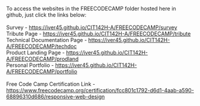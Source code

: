 To access the websites in the FREECODECAMP folder hosted here in github, just click the links below: <br/><br/>
Survey - https://iver45.github.io/CIT142H-A/FREECODECAMP/survey <br/> 
Tribute Page - https://iver45.github.io/CIT142H-A/FREECODECAMP/tribute<br/>
Technical Documentation Page - https://iver45.github.io/CIT142H-A/FREECODECAMP/techdoc<br/> 
Product Landing Page - https://iver45.github.io/CIT142H-A/FREECODECAMP/prodland <br/>
Personal Portfolio - https://iver45.github.io/CIT142H-A/FREECODECAMP/portfolio <br/> <br/>
Free Code Camp Certification Link -  https://www.freecodecamp.org/certification/fcc801c1792-d6d1-4aab-a590-68896310d686/responsive-web-design
